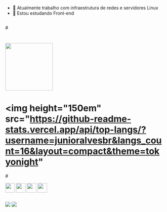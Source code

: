 - 🔭 Atualmente trabalho com infraestrutura de redes e servidores Linux
- 🌱 Estou estudando Front-end

##

#<div>
#  <img height="150em" src="https://github-readme-stats.vercel.app/api?username=junioralvesbr&show_icons=true&theme=tokyonight">
#  <img height="150em" src="https://github-readme-stats.vercel.app/api/top-langs/?username=junioralvesbr&langs_count=16&layout=compact&theme=tokyonight"
#</div>
  
<div>
  <img width="30" align="center" src="https://cdn.jsdelivr.net/gh/devicons/devicon/icons/javascript/javascript-original.svg" />
  <img width="30" align="center" src="https://cdn.jsdelivr.net/gh/devicons/devicon/icons/html5/html5-plain-wordmark.svg" />
  <img width="30" align="center" src="https://cdn.jsdelivr.net/gh/devicons/devicon/icons/css3/css3-plain-wordmark.svg" />
  <img width="30" align="center" src="https://cdn.jsdelivr.net/gh/devicons/devicon/icons/react/react-original-wordmark.svg" />
</div>

  ##

  <div>
  <a href="https://www.instagram.com/junioralvesbr4/" target="_blank"><img src="https://img.shields.io/badge/-Instagram-%23E4405F?style=for-the-badge&logo=instagram&logoColor=white" target="_blank"></a>
  <a href="https://www.linkedin.com/in/junior-alves-54559070/" target="_blank"><img src="https://img.shields.io/badge/-LinkedIn-%230077B5?style=for-the-badge&logo=linkedin&logoColor=white" target="_blank"></a>
<div>

